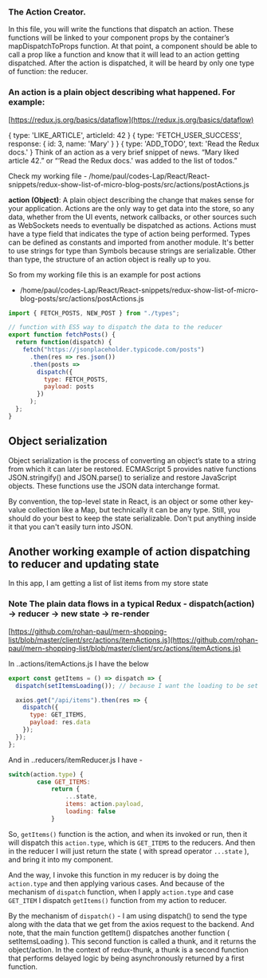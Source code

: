 ### The Action Creator.

In this file, you will write the functions that dispatch an action. These functions will be linked to your component props by the container’s mapDispatchToProps function. At that point, a component should be able to call a prop like a function and know that it will lead to an action getting dispatched. After the action is dispatched, it will be heard by only one type of function: the reducer.

### An action is a plain object describing what happened. For example:

[https://redux.js.org/basics/dataflow](https://redux.js.org/basics/dataflow)

{ type: 'LIKE_ARTICLE', articleId: 42 }
{ type: 'FETCH_USER_SUCCESS', response: { id: 3, name: 'Mary' } }
{ type: 'ADD_TODO', text: 'Read the Redux docs.' }
Think of an action as a very brief snippet of news. “Mary liked article 42.” or “‘Read the Redux docs.' was added to the list of todos.”

Check my working file -
/home/paul/codes-Lap/React/React-snippets/redux-show-list-of-micro-blog-posts/src/actions/postActions.js

**action (Object)**: A plain object describing the change that makes sense for your application. Actions are the only way to get data into the store, so any data, whether from the UI events, network callbacks, or other sources such as WebSockets needs to eventually be dispatched as actions. Actions must have a type field that indicates the type of action being performed. Types can be defined as constants and imported from another module. It's better to use strings for type than Symbols because strings are serializable. Other than type, the structure of an action object is really up to you.

So from my working file this is an example for post actions

- /home/paul/codes-Lap/React/React-snippets/redux-show-list-of-micro-blog-posts/src/actions/postActions.js

```js
import { FETCH_POSTS, NEW_POST } from "./types";

// function with ES5 way to dispatch the data to the reducer
export function fetchPosts() {
  return function(dispatch) {
    fetch("https://jsonplaceholder.typicode.com/posts")
      .then(res => res.json())
      .then(posts =>
        dispatch({
          type: FETCH_POSTS,
          payload: posts
        })
      );
  };
}
```

## Object serialization

Object serialization is the process of converting an object’s state to a string from which it can later be restored. ECMAScript 5 provides native functions JSON.stringify() and JSON.parse() to serialize and restore JavaScript objects. These functions use the JSON data interchange format.

By convention, the top-level state in React, is an object or some other key-value collection like a Map, but technically it can be any type. Still, you should do your best to keep the state serializable. Don't put anything inside it that you can't easily turn into JSON.

## Another working example of action dispatching to reducer and updating state

In this app, I am getting a list of list items from my store state

### Note The plain data flows in a typical Redux - dispatch(action) -> reducer -> new state -> re-render

[https://github.com/rohan-paul/mern-shopping-list/blob/master/client/src/actions/itemActions.js](https://github.com/rohan-paul/mern-shopping-list/blob/master/client/src/actions/itemActions.js)

In ..actions/itemActions.js I have the below

```js
export const getItems = () => dispatch => {
  dispatch(setItemsLoading()); // because I want the loading to be set to true for now.

  axios.get("/api/items").then(res => {
    dispatch({
      type: GET_ITEMS,
      payload: res.data
    });
  });
};
```

And in ..reducers/itemReducer.js I have -

```js
switch(action.type) {
        case GET_ITEMS:
            return {
                ...state,
                items: action.payload,
                loading: false
            }
```

So, `getItems()` function is the action, and when its invoked or run, then it will dispatch this `action.type`, which is `GET_ITEMS` to the reducers. And then in the reducer I will just return the state ( with spread operator `...state` ), and bring it into my component.

And the way, I invoke this function in my reducer is by doing the `action.type` and then applying various cases. And because of the mechanism of `dispatch` function, when I apply `action.type` and case `GET_ITEM` I dispatch `getItems()` function from my action to reducer.

By the mechanism of `dispatch()` - I am using dispatch() to send the type along with the data that we get from the axios request to the backend. And note, that the main function getItem() dispatches another function ( setItemsLoading ). This second function is called a thunk, and it returns the object/action. In the context of redux-thunk, a thunk is a second function that performs delayed logic by being asynchronously returned by a first function.
